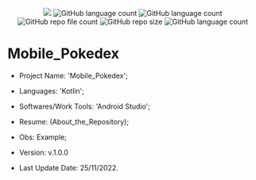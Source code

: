<p align="center">
  <img src="http://img.shields.io/static/v1?label=STATUS&message=Concluded&color=blue&style=flat"/>
  <img alt="GitHub language count" src="https://img.shields.io/github/languages/count/Rafa-KozAnd/Mobile_Pokedex">
  <img alt="GitHub language count" src="https://img.shields.io/github/languages/top/Rafa-KozAnd/Mobile_Pokedex">
  <img alt="GitHub repo file count" src="https://img.shields.io/github/directory-file-count/Rafa-KozAnd/Mobile_Pokedex">
  <img alt="GitHub repo size" src="https://img.shields.io/github/repo-size/Rafa-KozAnd/Mobile_Pokedex">
  <img alt="GitHub language count" src="https://img.shields.io/github/license/Rafa-KozAnd/Mobile_Pokedex">
</p>

# Mobile_Pokedex

- Project Name: 'Mobile_Pokedex';
- Languages: 'Kotlin';
- Softwares/Work Tools: 'Android Studio';
- Resume: (About_the_Repository);
- Obs: Example;
- Version: v.1.0.0

- Last Update Date: 25/11/2022.
